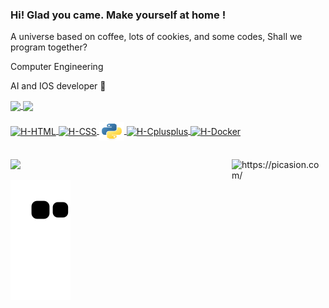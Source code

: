 ### Hi! Glad you came. Make yourself at home !


A universe based on coffee, lots of cookies, and some codes,
Shall we program together? 

Computer Engineering 

AI and IOS developer 💜

<a href="https://github.com/Heiny-H">
  
  <img align="center" height="145em" src="https://github-readme-stats.vercel.app/api?username=Heiny-H&show_icons=true&theme=radical&include_all_commits=true&count_private=true"/> 
  <img align="center" height="145em" src="https://github-readme-stats.vercel.app/api/top-langs/?username=Heiny-H&layout=compact&langs_count=7&theme=radical"/>  
  
</div>
<div style="display: inline_block"><br>
  <img align="center" alt="H-HTML" height="30" width="40" src="https://cdn.jsdelivr.net/gh/devicons/devicon@latest/icons/pytorch/pytorch-original.svg" />
  <img align="center" alt="H-CSS" height="30" width="40" src="https://cdn.jsdelivr.net/gh/devicons/devicon@latest/icons/tensorflow/tensorflow-original.svg" />
  <img align="center" alt="H-Python" height="30" width="40" src="https://raw.githubusercontent.com/devicons/devicon/master/icons/python/python-original.svg">
  <img align="center" alt="H-Cplusplus" height="30" width="40" src="https://cdn.jsdelivr.net/gh/devicons/devicon@latest/icons/xcode/xcode-original.svg" />      
   <img align="center" alt="H-Docker" height="30" width="40"src="https://cdn.jsdelivr.net/gh/devicons/devicon@latest/icons/swift/swift-original.svg" />
</div>
  
##
<div>
  <a href ="https://www.linkedin.com/in/hellendesanti/" target="_blank"> <img src="https://img.shields.io/badge/-LinkedIn-%230077B5?style=for-the-badge&logo=linkedin&logoColor=white"                                                                              target="_blank"></a>          
  <a href="https://picasion.com/"><img src ="https://i.picasion.com/pic92/c825e1ca3c1dd20cbce231fe4077e037.gif" width="150" height="115" border="0" align="right" alt="https://picasion.com/" /></a><br /><a href="https://picasion.com/"></a>

  ![Snake animation](https://github.com/Heiny-H/Heiny-H/blob/output/github-contribution-grid-snake.svg)
 
  
  
                                


